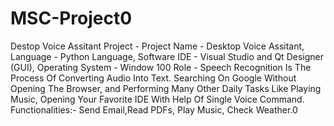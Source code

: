 # MSC-Project0
Destop Voice Assitant Project - 
Project Name - Desktop Voice Assitant, Language - Python Language, Software IDE - Visual Studio and Qt Designer (GUI), Operating System - Window 100
Role - Speech Recognition Is The Process Of Converting Audio Into Text. Searching On Google Without Opening The Browser, and Performing Many Other Daily Tasks Like Playing Music, Opening Your Favorite IDE With Help Of Single Voice Command. Functionalities:- Send Email,Read PDFs, Play Music, Check Weather.0
